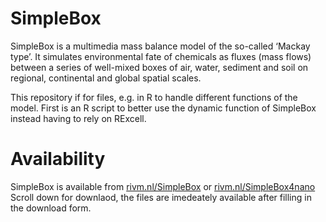 # SimpleBox
SimpleBox is a multimedia mass balance model of the so-called ‘Mackay type’. It simulates environmental fate of chemicals as fluxes (mass flows) between a series of well-mixed boxes of air, water, sediment and soil on regional, continental and global spatial scales.

This repository if for files, e.g. in R to handle different functions of the model. First is an R script to better use the dynamic function of SimpleBox instead having to rely on RExcell.

# Availability
SimpleBox is available from [rivm.nl/SimpleBox](https://www.rivm.nl/en/soil-and-water/simplebox) or [rivm.nl/SimpleBox4nano](https://www.rivm.nl/en/soil-and-water/simplebox4nano)
Scroll down for downlaod, the files are imedeately available after filling in the download form.
